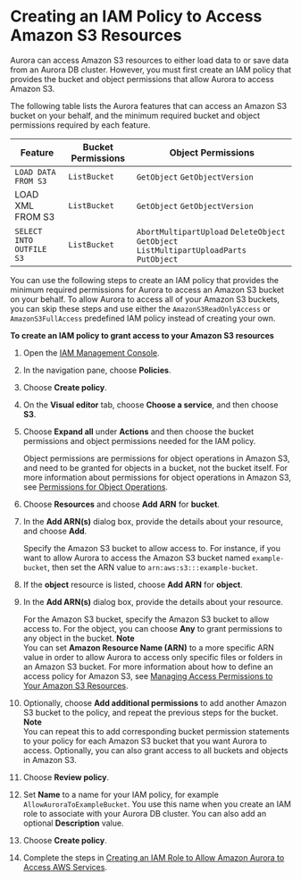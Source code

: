 # Creating an IAM Policy to Access Amazon S3 Resources<a name="AuroraMySQL.Integrating.Authorizing.IAM.S3CreatePolicy"></a>

Aurora can access Amazon S3 resources to either load data to or save data from an Aurora DB cluster\. However, you must first create an IAM policy that provides the bucket and object permissions that allow Aurora to access Amazon S3\.

The following table lists the Aurora features that can access an Amazon S3 bucket on your behalf, and the minimum required bucket and object permissions required by each feature\.


| Feature | Bucket Permissions | Object Permissions | 
| --- | --- | --- | 
|  `LOAD DATA FROM S3`  |  `ListBucket`  |  `GetObject` `GetObjectVersion`  | 
| LOAD XML FROM S3 |  `ListBucket`  |  `GetObject` `GetObjectVersion`  | 
|  `SELECT INTO OUTFILE S3`  |  `ListBucket`  |  `AbortMultipartUpload` `DeleteObject` `GetObject` `ListMultipartUploadParts` `PutObject`  | 

You can use the following steps to create an IAM policy that provides the minimum required permissions for Aurora to access an Amazon S3 bucket on your behalf\. To allow Aurora to access all of your Amazon S3 buckets, you can skip these steps and use either the `AmazonS3ReadOnlyAccess` or `AmazonS3FullAccess` predefined IAM policy instead of creating your own\.

**To create an IAM policy to grant access to your Amazon S3 resources**

1. Open the [IAM Management Console](https://console.aws.amazon.com/iam/home?#home)\.

1. In the navigation pane, choose **Policies**\.

1. Choose **Create policy**\.

1. On the **Visual editor** tab, choose **Choose a service**, and then choose **S3**\.

1. Choose **Expand all** under **Actions** and then choose the bucket permissions and object permissions needed for the IAM policy\.

   Object permissions are permissions for object operations in Amazon S3, and need to be granted for objects in a bucket, not the bucket itself\. For more information about permissions for object operations in Amazon S3, see [Permissions for Object Operations](https://docs.aws.amazon.com/AmazonS3/latest/dev/using-with-s3-actions.html#using-with-s3-actions-related-to-objects)\.

1. Choose **Resources** and choose **Add ARN** for **bucket**\.

1. In the **Add ARN\(s\)** dialog box, provide the details about your resource, and choose **Add**\.

   Specify the Amazon S3 bucket to allow access to\. For instance, if you want to allow Aurora to access the Amazon S3 bucket named `example-bucket`, then set the ARN value to `arn:aws:s3:::example-bucket`\.

1. If the **object** resource is listed, choose **Add ARN** for **object**\.

1. In the **Add ARN\(s\)** dialog box, provide the details about your resource\.

   For the Amazon S3 bucket, specify the Amazon S3 bucket to allow access to\. For the object, you can choose **Any** to grant permissions to any object in the bucket\.
**Note**  
You can set **Amazon Resource Name \(ARN\)** to a more specific ARN value in order to allow Aurora to access only specific files or folders in an Amazon S3 bucket\. For more information about how to define an access policy for Amazon S3, see [Managing Access Permissions to Your Amazon S3 Resources](https://docs.aws.amazon.com/AmazonS3/latest/dev/s3-access-control.html)\.

1. Optionally, choose **Add additional permissions** to add another Amazon S3 bucket to the policy, and repeat the previous steps for the bucket\.
**Note**  
You can repeat this to add corresponding bucket permission statements to your policy for each Amazon S3 bucket that you want Aurora to access\. Optionally, you can also grant access to all buckets and objects in Amazon S3\.

1. Choose **Review policy**\.

1. Set **Name** to a name for your IAM policy, for example `AllowAuroraToExampleBucket`\. You use this name when you create an IAM role to associate with your Aurora DB cluster\. You can also add an optional **Description** value\.

1. Choose **Create policy**\.

1. Complete the steps in [Creating an IAM Role to Allow Amazon Aurora to Access AWS Services](AuroraMySQL.Integrating.Authorizing.IAM.CreateRole.md)\.